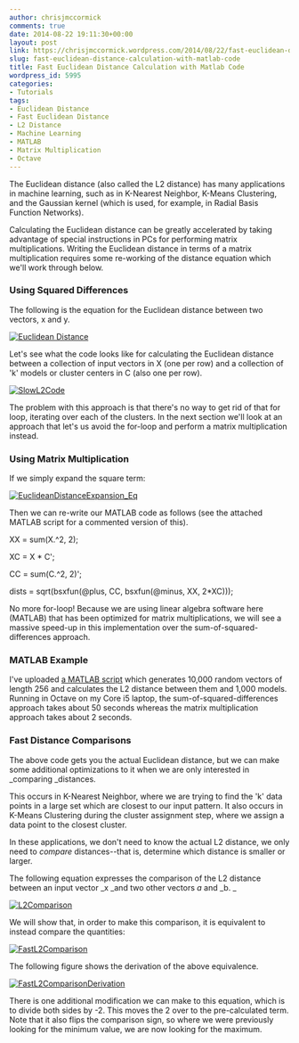 ```yaml
---
author: chrisjmccormick
comments: true
date: 2014-08-22 19:11:30+00:00
layout: post
link: https://chrisjmccormick.wordpress.com/2014/08/22/fast-euclidean-distance-calculation-with-matlab-code/
slug: fast-euclidean-distance-calculation-with-matlab-code
title: Fast Euclidean Distance Calculation with Matlab Code
wordpress_id: 5995
categories:
- Tutorials
tags:
- Euclidean Distance
- Fast Euclidean Distance
- L2 Distance
- Machine Learning
- MATLAB
- Matrix Multiplication
- Octave
---
```


The Euclidean distance (also called the L2 distance) has many applications in machine learning, such as in K-Nearest Neighbor, K-Means Clustering, and the Gaussian kernel (which is used, for example, in Radial Basis Function Networks).

Calculating the Euclidean distance can be greatly accelerated by taking advantage of special instructions in PCs for performing matrix multiplications. Writing the Euclidean distance in terms of a matrix multiplication requires some re-working of the distance equation which we'll work through below.


### Using Squared Differences


The following is the equation for the Euclidean distance between two vectors, x and y.

[![Euclidean Distance](http://chrisjmccormick.files.wordpress.com/2014/07/euclidean-distance.png)](http://chrisjmccormick.files.wordpress.com/2014/07/euclidean-distance.png)

Let's see what the code looks like for calculating the Euclidean distance between a collection of input vectors in X (one per row) and a collection of 'k' models or cluster centers in C (also one per row).

[![SlowL2Code](http://chrisjmccormick.files.wordpress.com/2014/08/slowl2code.png?w=470)](https://chrisjmccormick.files.wordpress.com/2014/08/slowl2code.png)

The problem with this approach is that there's no way to get rid of that for loop, iterating over each of the clusters. In the next section we'll look at an approach that let's us avoid the for-loop and perform a matrix multiplication instead.


### Using Matrix Multiplication


If we simply expand the square term:

[![EuclideanDistanceExpansion_Eq](http://chrisjmccormick.files.wordpress.com/2014/08/euclideandistanceexpansion_eq.png?w=470)](https://chrisjmccormick.files.wordpress.com/2014/08/euclideandistanceexpansion_eq.png)



Then we can re-write our MATLAB code as follows (see the attached MATLAB script for a commented version of this).


XX = sum(X.^2, 2);




XC = X * C';




CC = sum(C.^2, 2)';




dists = sqrt(bsxfun(@plus, CC, bsxfun(@minus, XX, 2*XC)));


No more for-loop! Because we are using linear algebra software here (MATLAB) that has been optimized for matrix multiplications, we will see a massive speed-up in this implementation over the sum-of-squared-differences approach.


### MATLAB Example


I've uploaded [a MATLAB script](https://dl.dropboxusercontent.com/u/94180423/fastL2Example.m) which generates 10,000 random vectors of length 256 and calculates the L2 distance between them and 1,000 models. Running in Octave on my Core i5 laptop, the sum-of-squared-differences approach takes about 50 seconds whereas the matrix multiplication approach takes about 2 seconds.


### Fast Distance Comparisons


The above code gets you the actual Euclidean distance, but we can make some additional optimizations to it when we are only interested in _comparing _distances.

This occurs in K-Nearest Neighbor, where we are trying to find the 'k' data points in a large set which are closest to our input pattern. It also occurs in K-Means Clustering during the cluster assignment step, where we assign a data point to the closest cluster.

In these applications, we don't need to know the actual L2 distance, we only need to _compare_ distances--that is, determine which distance is smaller or larger.

The following equation expresses the comparison of the L2 distance between an input vector _x _and two other vectors _a_ and _b. _

[![L2Comparison](http://chrisjmccormick.files.wordpress.com/2014/08/l2comparison.png)](https://chrisjmccormick.files.wordpress.com/2014/08/l2comparison.png)

We will show that, in order to make this comparison, it is equivalent to instead compare the quantities:

[![FastL2Comparison](http://chrisjmccormick.files.wordpress.com/2014/08/fastl2comparison.png)](https://chrisjmccormick.files.wordpress.com/2014/08/fastl2comparison.png)

The following figure shows the derivation of the above equivalence.

[![FastL2ComparisonDerivation](http://chrisjmccormick.files.wordpress.com/2014/08/fastl2comparisonderivation.png?w=470)](https://chrisjmccormick.files.wordpress.com/2014/08/fastl2comparisonderivation.png)

There is one additional modification we can make to this equation, which is to divide both sides by -2. This moves the 2 over to the pre-calculated term. Note that it also flips the comparison sign, so where we were previously looking for the minimum value, we are now looking for the maximum.
